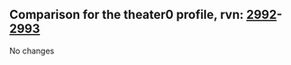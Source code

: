 ## Comparison for the theater0 profile, rvn: [2992](https://github.com/PRO100KatYT/FortniteProfileRevisions/tree/main/profiles/theater0/2992%20theater0.json)-[2993](https://github.com/PRO100KatYT/FortniteProfileRevisions/tree/main/profiles/theater0/2993%20theater0.json)

No changes
